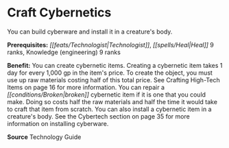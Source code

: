 ﻿---
cssclass: [feats]

---
# Craft Cybernetics

You can build cyberware and install it in a creature's body.

**Prerequisites:** _[[feats/Technologist|Technologist]]_, _[[spells/Heal|Heal]]_ 9 ranks, Knowledge (engineering) 9 ranks

**Benefit:** You can create cybernetic items. Creating a cybernetic item takes 1 day for every 1,000 gp in the item's price. To create the object, you must use up raw materials costing half of this total price. See Crafting High-Tech Items on page 16 for more information. You can repair a _[[conditions/Broken|broken]]_ cybernetic item if it is one that you could make. Doing so costs half the raw materials and half the time it would take to craft that item from scratch. You can also install a cybernetic item in a creature's body. See the Cybertech section on page 35 for more information on installing cyberware.

**Source** Technology Guide